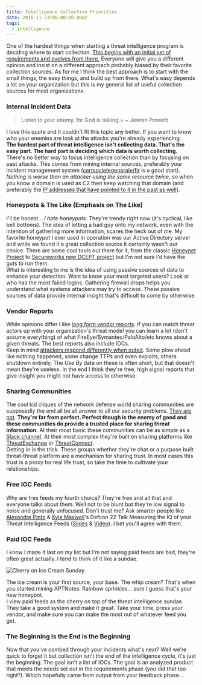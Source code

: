 ```yaml
---
title: Intelligence Collection Priorities
date: 2016-11-23T06:00:00.000Z
tags:
  - intelligence
---
```


One of the hardest things when starting a threat intelligence program is deciding where to start collection. [This begins with an initial set of requirements and evolves from there.](https://sroberts.github.io/2016/03/30/cti-squad-goals-intro-to-requirements/) Everyone will give you a different opinion and insist on a different approach probably biased by their favorite collection sources. As for me I think the best approach is to start with the small things, the easy things, and build up from there. What's easy depends a lot on your organization but this is my general list of useful collection sources for most organizations.

### Internal Incident Data

> Listen to your enemy, for God is talking.\=
> ~ Jewish Proverb

I love this quote and it couldn't fit this topic any better. If you want to know who your enemies are look at the attacks you're already experiencing.\
**The hardest part of threat intelligence isn't collecting data. That's the easy part. The hard part is deciding which data is worth collecting.** There's no better way to focus intelligence collection than by focusing on past attacks. This comes from mining internal sources, preferably your incident management system ([certsocietegenerale/fir](https://github.com/certsocietegenerale/FIR) is a good start). _Nothing is worse than an attacker using the same resource twice_, so when you know a domain is used as C2 then keep watching that domain (and preferably the [IP addresses that have pointed to it in the past as well](https://www.passivetotal.org/)).

### Honeypots & The Like (Emphasis on The Like)

I'll be honest... _I hate honeypots._ They're trendy right now (it's cyclical, like bell bottoms). The idea of letting a bad guy onto my network, even with the intention of gathering more information, scares the heck out of me. My favorite honeypot I ever used in operation was our Active Directory server and while we found it a great collection source it certainly wasn't our choice. There are some cool tools out there for it, from the classic [Honeynet Project](https://www.honeynet.org/) to [Secureworks new DCEPT project](https://github.com/secureworks/dcept) but I'm not sure I'd have the guts to run them.\
What is interesting to me is the idea of using passive sources of data to enhance your detection. Want to know your most targeted users? Look at who has the most failed logins. Gathering firewall drops helps you understand what systems attackers may try to access. These passive sources of data provide internal insight that's difficult to come by otherwise.

### Vendor Reports

While opinions differ I like [long form vendor reports](http://intelreport.mandiant.com/). If you can match threat actors up with your organization's threat model you can learn a lot (don't assume everything) of what FireEye/Symantec/PaloAlto/etc knows about a given threats. The best reports also include IOCs.\
Keep in mind [attackers respond differently when outed](http://files.sans.org/summit/Cyber_Threat_Intelligence_Summit_2016/PDFs/Six-Years-of-Threat-Intel-Have-We-Learning-Nothing-David-Bianco.pdf). Some plow ahead like nothing happened, some change TTPs and even exploits, others shutdown entirely. The _Use By_ date on these is often short, but that doesn't mean they're useless. In the end I think they're free, high signal reports that give insight you might not have access to otherwise.

### Sharing Communities

The cool kid cliques of the network defense world sharing communities are supposedly the end all be all answer to all our security problems. [They are not](http://www.slideshare.net/AlexandrePinto10/sans-cti-summit-2016-datadriven-threat-intelligence-sharing?qid=55b556e8-5468-47d6-8a95-36d0f6a73393&v=&b=&from_search=1). **They're far from perfect. Perfect though is the enemy of good and these communities do provide a trusted place for sharing threat information.** At their most basic these communities can be as simple as a [Slack channel](https://slack.com/). At their most complex they're built on sharing platforms like [ThreatExchange](https://developers.facebook.com/products/threat-exchange) or [ThreatConnect](https://www.threatconnect.com/).\
Getting in is the trick. These groups whether they're chat or a purpose built threat-threat platform are a mechanism for sharing trust. In most cases this trust is a proxy for real life trust, so take the time to cultivate your relationships.

### Free IOC Feeds

Why are free feeds my fourth choice? They're free and all that and everyone talks about them. Well not to be blunt but they're low signal to noise and generally unfocused. Don't trust me? Ask smarter people like [Alexandre Pinto](https://medium.com/u/dbc015a98263) & [Kyle Maxwell](https://medium.com/u/800982126bb7)'s Defcon 22 Talk Measuring the IQ of your Threat Intelligence Feeds ([Slides](http://www.slideshare.net/AlexandrePinto10/defcon-22-measuring-the?qid=55b556e8-5468-47d6-8a95-36d0f6a73393&v=&b=&from_search=3) & [Video](https://www.youtube.com/watch?v=yG6QlHOAWiE)). I bet you'll agree with them.

### Paid IOC Feeds

I know I made it last on my list but I'm not saying paid feeds are bad, they're often great actually. I tend to think of it like a sundae.

![Cherry on Ice Cream Sunday](https://cdn-images-1.medium.com/max/800/1*miqVWF5qW4fJfgOuqTWWYw.jpeg "The Cherry on Top")

The ice cream is your first source, your base. The whip cream? That's when you started mining APTNotes. Rainbow sprinkles... sure I guess that's your new honeypot.\
I view paid feeds as the cherry on top of the threat intelligence sundae. They take a good system and make it great. Take your time, press your vendor, and make sure you can make the most out of whatever feed you get.

### The Beginning is the End is the Beginning

Now that you've combed through your incidents what's next? Well we're quick to forget it but collection isn't the end of the intelligence cycle, it's just the beginning. The goal isn't a list of IOCs. The goal is an analyzed product that meets the needs set out in the requirements phase (you did that too right?). Which hopefully came from output from your feedback phase...
